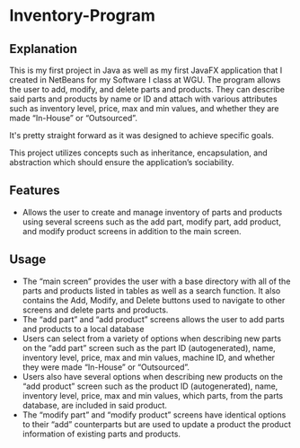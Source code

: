 # Inventory-Program

## Explanation
This is my first project in Java as well as my first JavaFX application that I created in NetBeans for my Software I class at WGU. The program allows the user to add, modify, and delete parts and products. They can describe said parts and products by name or ID and attach with various attributes such as inventory level, price, max and min values, and whether they are made “In-House” or “Outsourced”.

It's pretty straight forward as it was designed to achieve specific goals.

This project utilizes concepts such as inheritance, encapsulation, and abstraction which should ensure the application’s sociability.

## Features
* Allows the user to create and manage inventory of parts and products using several screens such as the add part, modify part, add product, and modify product screens in addition to the main screen.


## Usage
* The “main screen” provides the user with a base directory with all of the parts and products listed in tables as well as a search function. It also contains the Add, Modify, and Delete buttons used to navigate to other screens and delete parts and products.
* The “add part” and “add product” screens allows the user to add parts and products to a local database
* Users can select from a variety of options when describing new parts on the “add part” screen such as the part ID (autogenerated), name, inventory level, price, max and min values, machine ID, and whether they were made “In-House” or “Outsourced”.
* Users also have several options when describing new products on the “add product” screen such as the product ID (autogenerated), name, inventory level, price, max and min values, which parts, from the parts database, are included in said product.
* The “modify part” and “modify product” screens have identical options to their “add” counterparts but are used to update a product the product information of existing parts and products.


